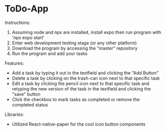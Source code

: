 # ToDo-App
 Instructions:
   1) Assuming node and npx are installed, install expo then run program with 'npx expo start'
   2) Enter web development testing stage (or any other platform)
   3) Download the program by accessing the "master" repository
   4) Run the program and add your tasks

 Features:
  - Add a task by typing it out in the textfield and clicking the "Add Button"
  - Delete a task by clicking on the trash-can icon next to that specific task
  - Edit a task by clicking the pencil icon next to that specific task and retyping the new version of the task in the textfield and clicking the "save" button
  - Click the checkbox to mark tasks as completed or remove the completed status

 Libraries:
   - Utilized React-native-paper for the cool icon button components
